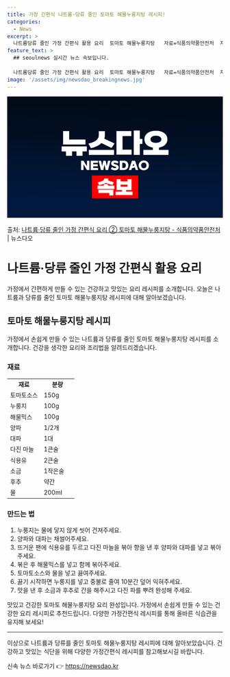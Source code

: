 ```yaml
---
title: 가정 간편식 나트륨·당류 줄인 토마토 해물누룽지탕 레시피!
categories:
  - News
excerpt: >
  나트륨당류 줄인 가정 간편식 활용 요리  토마토 해물누룽지탕   자료=식품의약품안전처  자료출처=정책브리핑 …
feature_text: >
  ## seoulnews 실시간 뉴스 속보입니다.

  나트륨당류 줄인 가정 간편식 활용 요리  토마토 해물누룽지탕   자료=식품의약품안전처  자료출처=정책브리핑 …
image: '/assets/img/newsdao_breakingnews.jpg'
---
```


![뉴스다오 속보](/assets/img/newsdao_breakingnews.jpg)

<p>출처: <a href="https://newsdao.kr/3824" rel="dofollow">나트륨·당류 줄인 가정 간편식 요리 ② 토마토 해물누룽지탕 - 식품의약품안전처</a> | 뉴스다오</p>

<h1>나트륨·당류 줄인 가정 간편식 활용 요리</h1>

<p data-ke-size="size16">가정에서 간편하게 만들 수 있는 건강하고 맛있는 요리 레시피를 소개합니다. 오늘은 나트륨과 당류를 줄인 토마토 해물누룽지탕 레시피에 대해 알아보겠습니다.</p>

<h2 data-ke-size="size26">토마토 해물누룽지탕 레시피</h2>

<p data-ke-size="size16">가정에서 손쉽게 만들 수 있는 나트륨과 당류를 줄인 토마토 해물누룽지탕 레시피를 소개합니다. 건강을 생각한 요리와 조리법을 알려드리겠습니다.</p>

<h3>재료</h3>
<table>
  <colgroup>
    <col width="50%">
    <col width="50%">
  </colgroup>
  <tbody>
    <tr>
      <td style="text-align: center; height: 17px;"><b>재료</b></td>
      <td style="text-align: center; height: 17px;"><b>분량</b></td>
    </tr>
    <tr>
      <td style="text-align: left; height: 17px;">토마토소스</td>
      <td style="text-align: left; height: 17px;">150g</td>
    </tr>
    <tr>
      <td style="text-align: left; height: 17px;">누룽지</td>
      <td style="text-align: left; height: 17px;">100g</td>
    </tr>
    <tr>
      <td style="text-align: left; height: 17px;">해물믹스</td>
      <td style="text-align: left; height: 17px;">100g</td>
    </tr>
    <tr>
      <td style="text-align: left; height: 17px;">양파</td>
      <td style="text-align: left; height: 17px;">1/2개</td>
    </tr>
    <tr>
      <td style="text-align: left; height: 17px;">대파</td>
      <td style="text-align: left; height: 17px;">1대</td>
    </tr>
    <tr>
      <td style="text-align: left; height: 17px;">다진 마늘</td>
      <td style="text-align: left; height: 17px;">1큰술</td>
    </tr>
    <tr>
      <td style="text-align: left; height: 17px;">식용유</td>
      <td style="text-align: left; height: 17px;">2큰술</td>
    </tr>
    <tr>
      <td style="text-align: left; height: 17px;">소금</td>
      <td style="text-align: left; height: 17px;">1작은술</td>
    </tr>
    <tr>
      <td style="text-align: left; height: 17px;">후추</td>
      <td style="text-align: left; height: 17px;">약간</td>
    </tr>
    <tr>
      <td style="text-align: left; height: 17px;">물</td>
      <td style="text-align: left; height: 17px;">200ml</td>
    </tr>
  </tbody>
</table>

<h3>만드는 법</h3>
<ol>
  <li>누룽지는 물에 닿지 않게 씻어 건져주세요.</li>
  <li>양파와 대파는 채썰어주세요.</li>
  <li>뜨거운 팬에 식용유를 두르고 다진 마늘을 볶아 향을 낸 후 양파와 대파를 넣고 볶아주세요.</li>
  <li>볶은 후 해물믹스를 넣고 함께 볶아주세요.</li>
  <li>토마토소스와 물을 넣고 끓여주세요.</li>
  <li>끓기 시작하면 누룽지를 넣고 중불로 줄여 10분간 덮어 익혀주세요.</li>
  <li>맛을 낸 후 소금과 후추로 간을 해주시고 다진 파를 뿌려 완성해 주세요.</li>
</ol>

<p data-ke-size="size16">맛있고 건강한 토마토 해물누룽지탕 요리 완성입니다. 가정에서 손쉽게 만들 수 있는 건강한 요리 레시피로 추천드립니다. 다양한 가정간편식 레시피를 통해 올바른 식습관을 유지해 보세요!</p>

<hr>

<p data-ke-size="size16">이상으로 나트륨과 당류를 줄인 토마토 해물누룽지탕 레시피에 대해 알아보았습니다. 건강하고 맛있는 식단을 위해 다양한 가정간편식 레시피를 참고해보시길 바랍니다.</p> 

신속 뉴스 바로가기 👉 <a href="https://newsdao.kr" rel="dofollow">https://newsdao.kr</a>


